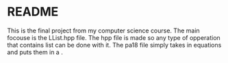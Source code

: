 # README
This is the final project from my computer science course. The main focouse is the LList.hpp file. The hpp file is made so any type of opperation that contains list can be done with it. The pa18 file simply takes in equations and puts them in a .

